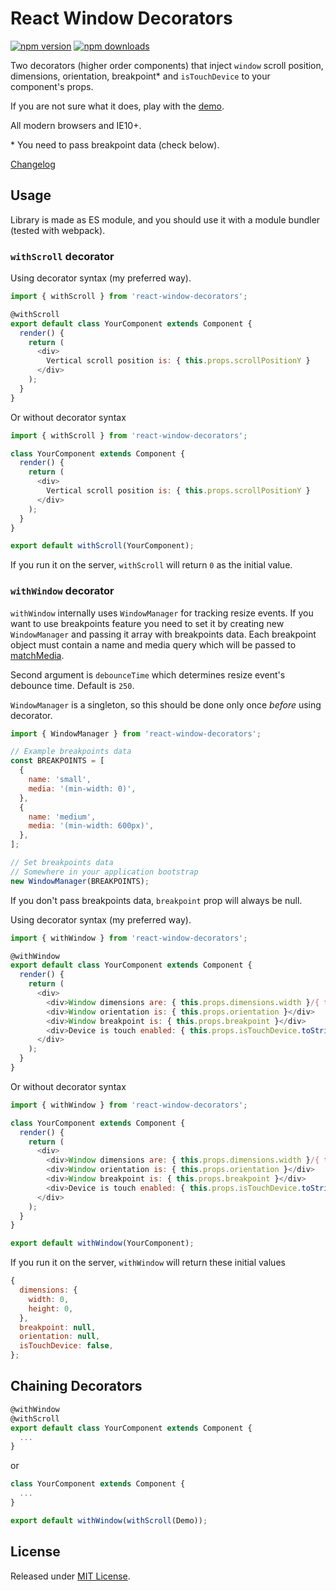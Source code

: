 # React Window Decorators

[![npm version](https://img.shields.io/npm/v/react-window-decorators.svg?style=flat-square)](https://www.npmjs.com/package/react-window-decorators)
[![npm downloads](https://img.shields.io/npm/dm/react-window-decorators.svg?style=flat-square)](https://www.npmjs.com/package/react-window-decorators)

Two decorators (higher order components) that inject `window` scroll position,
dimensions, orientation, breakpoint* and `isTouchDevice` to your component's props.

If you are not sure what it does, play with the
[demo](https://muffinman.io/react-window-decorators/).

All modern browsers and IE10+.

\* You need to pass breakpoint data (check below).

[Changelog](CHANGELOG.md)

## Usage

Library is made as ES module, and you should use it with a module bundler (tested with webpack).

### `withScroll` decorator

Using decorator syntax (my preferred way).

```js
import { withScroll } from 'react-window-decorators';

@withScroll
export default class YourComponent extends Component {
  render() {
    return (
      <div>
        Vertical scroll position is: { this.props.scrollPositionY }
      </div>
    );
  }
}
```

Or without decorator syntax

```js
import { withScroll } from 'react-window-decorators';

class YourComponent extends Component {
  render() {
    return (
      <div>
        Vertical scroll position is: { this.props.scrollPositionY }
      </div>
    );
  }
}

export default withScroll(YourComponent);
```


If you run it on the server, `withScroll` will return `0` as the initial value.

### `withWindow` decorator

`withWindow` internally uses `WindowManager` for tracking resize events.
If you want to use breakpoints feature you need to set it by creating new `WindowManager`
and passing it array with breakpoints data. Each breakpoint object must contain
a name and media query which will be passed to
[matchMedia](https://developer.mozilla.org/en-US/docs/Web/API/Window/matchMedia).

Second argument is `debounceTime` which determines resize event's debounce time.
Default is `250`.

`WindowManager` is a singleton, so this should be done only once *before* using decorator.

```js
import { WindowManager } from 'react-window-decorators';

// Example breakpoints data
const BREAKPOINTS = [
  {
    name: 'small',
    media: '(min-width: 0)',
  },
  {
    name: 'medium',
    media: '(min-width: 600px)',
  },
];

// Set breakpoints data
// Somewhere in your application bootstrap
new WindowManager(BREAKPOINTS);
```

If you don't pass breakpoints data, `breakpoint` prop will always be null.

Using decorator syntax (my preferred way).

```js
import { withWindow } from 'react-window-decorators';

@withWindow
export default class YourComponent extends Component {
  render() {
    return (
      <div>
        <div>Window dimensions are: { this.props.dimensions.width }/{ this.props.dimensions.height }</div>
        <div>Window orientation is: { this.props.orientation }</div>
        <div>Window breakpoint is: { this.props.breakpoint }</div>
        <div>Device is touch enabled: { this.props.isTouchDevice.toString() }</div>
      </div>
    );
  }
}
```

Or without decorator syntax

```js
import { withWindow } from 'react-window-decorators';

class YourComponent extends Component {
  render() {
    return (
      <div>
        <div>Window dimensions are: { this.props.dimensions.width }/{ this.props.dimensions.height }</div>
        <div>Window orientation is: { this.props.orientation }</div>
        <div>Window breakpoint is: { this.props.breakpoint }</div>
        <div>Device is touch enabled: { this.props.isTouchDevice.toString() }</div>
      </div>
    );
  }
}

export default withWindow(YourComponent);
```

If you run it on the server, `withWindow` will return these initial values

```js
{
  dimensions: {
    width: 0,
    height: 0,
  },
  breakpoint: null,
  orientation: null,
  isTouchDevice: false,
};
```

## Chaining Decorators

```js
@withWindow
@withScroll
export default class YourComponent extends Component {
  ...
}
```

or

```js
class YourComponent extends Component {
  ...
}

export default withWindow(withScroll(Demo));
```

## License

Released under [MIT License](LICENSE.md).
